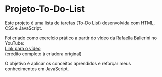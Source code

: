 # Projeto-To-Do-List
Este projeto é uma lista de tarefas (To-Do List) desenvolvida com HTML, CSS e JavaScript.

Foi criado como exercício prático a partir do vídeo da Rafaella Ballerini no YouTube:  
[Link para o vídeo](https://www.youtube.com/link-aqui)  
(crédito completo à criadora original)

O objetivo é aplicar os conceitos aprendidos e reforçar meus conhecimentos em JavaScript.

